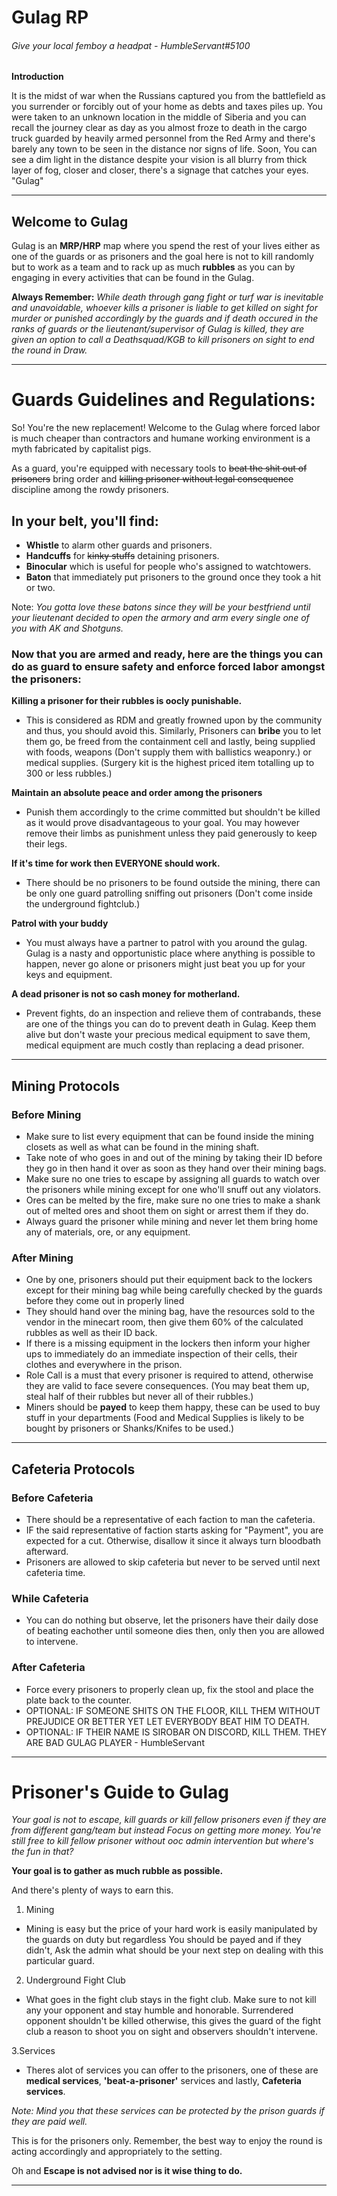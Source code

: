 # Gulag RP 
###### Give your local femboy a headpat - HumbleServant#5100

**Introduction**

It is the midst of war when the Russians captured you from the battlefield as you surrender or forcibly out of your home as debts and taxes piles up.
You were taken to an unknown location in the middle of Siberia and you can recall the journey clear as day as you almost froze to death in the cargo truck
guarded by heavily armed personnel from the Red Army and there's barely any town to be seen in the distance nor signs of life.
Soon, You can see a dim light in the distance despite your vision is all blurry from thick layer of fog, closer and closer, there's a signage that catches your eyes. 
"Gulag"

---

## Welcome to Gulag

Gulag is an **MRP/HRP** map where you spend the rest of your lives either as one of the guards or as prisoners and the goal here is not to kill randomly
but to work as a team and to rack up as much **rubbles** as you can by engaging in every activities that can be found in the Gulag.

**Always Remember:**
*While death through gang fight or turf war is inevitable and unavoidable, whoever kills a prisoner is liable to get killed on sight for murder or punished accordingly by the guards and if death occured in the ranks of guards or the lieutenant/supervisor of Gulag is killed, they are given an option to call a Deathsquad/KGB to kill prisoners on sight to end the round in Draw.*

---

# Guards Guidelines and Regulations:

So! You're the new replacement! Welcome to the Gulag where forced labor is much cheaper than contractors and humane working environment is a myth fabricated by capitalist pigs.

As a guard, you're equipped with necessary tools to ~~beat the shit out of prisoners~~ bring order and ~~killing prisoner without legal consequence~~ discipline among the rowdy prisoners.

## In your belt, you'll find:
 - **Whistle** to alarm other guards and prisoners. 
 - **Handcuffs** for ~~kinky stuffs~~ detaining prisoners.
 - **Binocular** which is useful for people who's assigned to watchtowers.
 - **Baton** that immediately put prisoners to the ground once they took a hit or two. 
 
Note: *You gotta love these batons since they will be your bestfriend until your lieutenant decided to open the armory and arm every single one of you with AK and Shotguns.*

### Now that you are armed and ready, here are the things you can do as guard to ensure safety and enforce forced labor amongst the prisoners:

**Killing a prisoner for their rubbles is oocly punishable.**
 - This is considered as RDM and greatly frowned upon by the community and thus, you should avoid this. Similarly, Prisoners can **bribe** you to let them go, be freed from the containment cell and lastly, being supplied with foods, weapons (Don't supply them with ballistics weaponry.) or medical supplies. (Surgery kit is the highest priced item totalling up to 300 or less rubbles.)

**Maintain an absolute peace and order among the prisoners**
 - Punish them accordingly to the crime committed but shouldn't be killed as it would prove disadvantageous to your goal. You may however remove their limbs as punishment unless they paid generously to keep their legs.

**If it's time for work then EVERYONE should work.**
 - There should be no prisoners to be found outside the mining, there can be only one guard patrolling sniffing out prisoners (Don't come inside the underground fightclub.)

**Patrol with your buddy**
 - You must always have a partner to patrol with you around the gulag. Gulag is a nasty and opportunistic place where anything is possible to happen, never go alone or prisoners might just beat you up for your keys and equipment.
 
 **A dead prisoner is not so cash money for motherland.**
 - Prevent fights, do an inspection and relieve them of contrabands, these are one of the things you can do to prevent death in Gulag. Keep them alive but don't waste your precious medical equipment to save them, medical equipment are much costly than replacing a dead prisoner.
 
---

## Mining Protocols
 
### Before Mining 
- Make sure to list every equipment that can be found inside the mining closets as well as what can be found in the mining shaft.
- Take note of who goes in and out of the mining by taking their ID before they go in then hand it over as soon as they hand over their mining bags.
- Make sure no one tries to escape by assigning all guards to watch over the prisoners while mining except for one who'll snuff out any violators.
- Ores can be melted by the fire, make sure no one tries to make a shank out of melted ores and shoot them on sight or arrest them if they do.
- Always guard the prisoner while mining and never let them bring home any of materials, ore, or any equipment.

### After Mining
- One by one, prisoners should put their equipment back to the lockers except for their mining bag while being carefully checked by the guards before they come out in properly lined
- They should hand over the mining bag, have the resources sold to the vendor in the minecart room, then give them 60% of the calculated rubbles as well as their ID back.
- If there is a missing equipment in the lockers then inform your higher ups to immediately do an immediate inspection of their cells, their clothes and everywhere in the prison.
- Role Call is a must that every prisoner is required to attend, otherwise they are valid to face severe consequences. (You may beat them up, steal half of their rubbles but never all of their rubbles.)
- Miners should be **payed** to keep them happy, these can be used to buy stuff in your departments (Food and Medical Supplies is likely to be bought by prisoners or Shanks/Knifes to be used.)

---

## Cafeteria Protocols

### Before Cafeteria
- There should be a representative of each faction to man the cafeteria.
- IF the said representative of faction starts asking for "Payment", you are expected for a cut. Otherwise, disallow it since it always turn bloodbath afterward.
- Prisoners are allowed to skip cafeteria but never to be served until next cafeteria time.

### While Cafeteria
- You can do nothing but observe, let the prisoners have their daily dose of beating eachother until someone dies then, only then you are allowed to intervene.

### After Cafeteria
- Force every prisoners to properly clean up, fix the stool and place the plate back to the counter.
- OPTIONAL: IF SOMEONE SHITS ON THE FLOOR, KILL THEM WITHOUT PREJUDICE OR BETTER YET LET EVERYBODY BEAT HIM TO DEATH.
- OPTIONAL: IF THEIR NAME IS SIROBAR ON DISCORD, KILL THEM. THEY ARE BAD GULAG PLAYER - HumbleServant

---

# Prisoner's Guide to Gulag
*Your goal is not to escape, kill guards or kill fellow prisoners even if they are from different gang/team but instead Focus on getting more money. You're still free to kill fellow prisoner without ooc admin intervention but where's the fun in that?*

**Your goal is to gather as much rubble as possible.**

And there's plenty of ways to earn this.

1. Mining 
 - Mining is easy but the price of your hard work is easily manipulated by the guards on duty but regardless You should be payed and if they didn't, Ask the admin what should be your next step on dealing with this particular guard.

2. Underground Fight Club 
 - What goes in the fight club stays in the fight club. Make sure to not kill any your opponent and stay humble and honorable. Surrendered opponent shouldn't be killed otherwise, this gives the guard of the fight club a reason to shoot you on sight and observers shouldn't intervene.

3.Services 
 - Theres alot of services you can offer to the prisoners, one of these are **medical services**, **'beat-a-prisoner'** services and lastly, **Cafeteria services**.
 
 *Note: Mind you that these services can be protected by the prison guards if they are paid well.*

This is for the prisoners only.
Remember, the best way to enjoy the round is acting accordingly and appropriately to the setting.

Oh and **Escape is not advised nor is it wise thing to do.**

---
